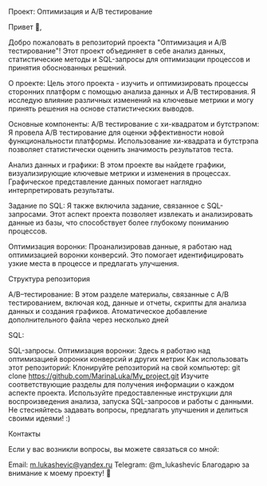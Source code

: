 Проект: Оптимизация и А/В тестирование

Привет 👋,

Добро пожаловать в репозиторий проекта "Оптимизация и А/В тестирование"! Этот проект объединяет в себе анализ данных, статистические методы и SQL-запросы для оптимизации процессов и принятия обоснованных решений.

О проекте: 
Цель этого проекта - изучить и оптимизировать процессы сторонних платформ с помощью анализа данных и A/B тестирования. Я исследую влияние различных изменений на ключевые метрики и могу принять решения на основе статистических выводов.

Основные компоненты: 
А/В тестирование с хи-квадратом и бутстрэпом: Я провела A/B тестирование для оценки эффективности новой функциональности платформы. Использование хи-квадрата и бутстрэпа позволяет статистически оценить значимость результатов теста.

Анализ данных и графики:
В этом проекте вы найдете графики, визуализирующие ключевые метрики и изменения в процессах. Графическое представление данных помогает наглядно интерпретировать результаты.

Задание по SQL:
 Я также включила задание, связанное с SQL-запросами. Этот аспект проекта позволяет извлекать и анализировать данные из базы, что способствует более глубокому пониманию процессов.

Оптимизация воронки:
 Проанализировав данные, я работаю над оптимизацией воронки конверсий. Это помогает идентифицировать узкие места в процессе и предлагать улучшения.

Структура репозитория

A/B–тестирование: В этом разделе материалы, связанные с А/В тестированием, включая код, данные и отчеты, скрипты для анализа данных и создания графиков.
Атоматическое добавление дополнительного файла через несколько дней

SQL:

SQL-запросы.
Оптимизация воронки: Здесь я работаю над оптимизацией воронки конверсий и других метрик
Как использовать этот репозиторий:
Клонируйте репозиторий на свой компьютер: git clone https://github.com/MarinaLuka/My_project.git
Изучите соответствующие разделы для получения информации о каждом аспекте проекта.
Используйте предоставленные инструкции для воспроизведения анализа, запуска SQL-запросов и работы с данными.
Не стесняйтесь задавать вопросы, предлагать улучшения и делиться своими идеями! :)

Контакты

Если у вас возникли вопросы, вы можете связаться со мной:

Email: m.lukashevic@yandex.ru
Telegram: @m_lukashevic
Благодарю за внимание к моему проекту! 🚀
